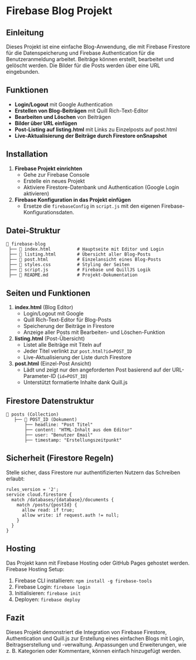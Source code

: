 # Firebase Blog Projekt

## Einleitung
Dieses Projekt ist eine einfache Blog-Anwendung, die mit Firebase Firestore für die Datenspeicherung und Firebase Authentication für die Benutzeranmeldung arbeitet. Beiträge können erstellt, bearbeitet und gelöscht werden. Die Bilder für die Posts werden über eine URL eingebunden.

## Funktionen
* **Login/Logout** mit Google Authentication
* **Erstellen von Blog-Beiträgen** mit Quill Rich-Text-Editor
* **Bearbeiten und Löschen** von Beiträgen
* **Bilder über URL einfügen**
* **Post-Listing auf listing.html** mit Links zu Einzelposts auf post.html
* **Live-Aktualisierung der Beiträge durch Firestore onSnapshot**

## Installation
1. **Firebase Projekt einrichten**
   * Gehe zur Firebase Console
   * Erstelle ein neues Projekt
   * Aktiviere Firestore-Datenbank und Authentication (Google Login aktivieren)
2. **Firebase Konfiguration in das Projekt einfügen**
   * Ersetze die `firebaseConfig` in `script.js` mit den eigenen Firebase-Konfigurationsdaten.

## Datei-Struktur

```
📂 firebase-blog
 ├── 📄 index.html          # Hauptseite mit Editor und Login
 ├── 📄 listing.html        # Übersicht aller Blog-Posts
 ├── 📄 post.html           # Einzelansicht eines Blog-Posts
 ├── 📄 styles.css          # Styling der Seiten
 ├── 📄 script.js           # Firebase und QuillJS Logik
 ├── 📄 README.md           # Projekt-Dokumentation
```

## Seiten und Funktionen
1. **index.html** (Blog Editor)
   * Login/Logout mit Google
   * Quill Rich-Text-Editor für Blog-Posts
   * Speicherung der Beiträge in Firestore
   * Anzeige aller Posts mit Bearbeiten- und Löschen-Funktion
2. **listing.html** (Post-Übersicht)
   * Listet alle Beiträge mit Titeln auf
   * Jeder Titel verlinkt zur `post.html?id=POST_ID`
   * Live-Aktualisierung der Liste durch Firestore
3. **post.html** (Einzel-Post Ansicht)
   * Lädt und zeigt nur den angeforderten Post basierend auf der URL-Parameter-ID (`id=POST_ID`)
   * Unterstützt formatierte Inhalte dank Quill.js

## Firestore Datenstruktur

```
📂 posts (Collection)
   ├── 📄 POST_ID (Dokument)
       ├── headline: "Post Titel"
       ├── content: "HTML-Inhalt aus dem Editor"
       ├── user: "Benutzer Email"
       ├── timestamp: "Erstellungszeitpunkt"
```

## Sicherheit (Firestore Regeln)
Stelle sicher, dass Firestore nur authentifizierten Nutzern das Schreiben erlaubt:

```
rules_version = '2';
service cloud.firestore {
  match /databases/{database}/documents {
    match /posts/{postId} {
      allow read: if true;
      allow write: if request.auth != null;
    }
  }
}
```

## Hosting
Das Projekt kann mit Firebase Hosting oder GitHub Pages gehostet werden.
Firebase Hosting Setup:
1. Firebase CLI installieren: `npm install -g firebase-tools`
2. Firebase Login: `firebase login`
3. Initialisieren: `firebase init`
4. Deployen: `firebase deploy`

## Fazit
Dieses Projekt demonstriert die Integration von Firebase Firestore, Authentication und Quill.js zur Erstellung eines einfachen Blogs mit Login, Beitragserstellung und -verwaltung. Anpassungen und Erweiterungen, wie z. B. Kategorien oder Kommentare, können einfach hinzugefügt werden.
